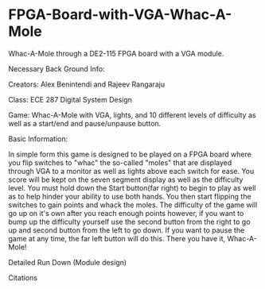 # FPGA-Board-with-VGA-Whac-A-Mole
Whac-A-Mole through a DE2-115 FPGA board with a VGA module.


Necessary Back Ground Info:

Creators: Alex Benintendi and Rajeev Rangaraju

Class: ECE 287 Digital System Design

Game: Whac-A-Mole with VGA, lights, and 10 different levels of difficulty as well as a start/end and pause/unpause button.

Basic Information:

In simple form this game is designed to be played on a FPGA board where you flip switches to "whac" the so-called "moles" that are displayed through VGA to a monitor as well as lights above each switch for ease. You score will be kept on the seven segment display as well as the difficulty level. You must hold down the Start button(far right) to begin to play as well as to help hinder your ability to use both hands. You then start flipping the switches to gain points and whack the moles. The difficulty of the game will go up on it's own after you reach enough points however, if you want to bump up the difficulty yourself use the second button from the right to go up and second button from the left to go down. If you want to pause the game at any time, the far left button will do this. There you have it, Whac-A-Mole!

Detailed Run Down (Module design)



Citations

